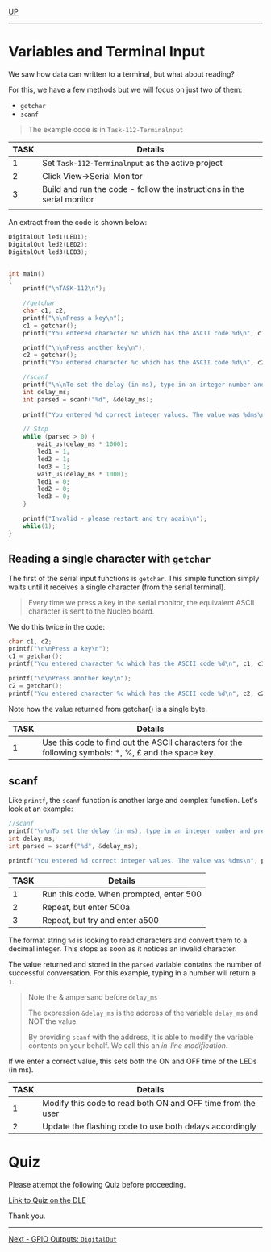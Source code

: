 [UP](Digital_Outputs_2.md)

---

# Variables and Terminal Input
We saw how data can written to a terminal, but what about reading?

For this, we have a few methods but we will focus on just two of them:

* `getchar`
* `scanf`

> The example code is in `Task-112-Terminalnput`

| TASK | Details |
| --- | --- |
| 1 | Set `Task-112-Terminalnput` as the active project |
| 2 | Click View->Serial Monitor |
| 3 | Build and run the code - follow the instructions in the serial monitor |
| |

An extract from the code is shown below:

```C++
DigitalOut led1(LED1);
DigitalOut led2(LED2);
DigitalOut led3(LED3);


int main()
{
    printf("\nTASK-112\n");

    //getchar
    char c1, c2;
    printf("\n\nPress a key\n");
    c1 = getchar();
    printf("You entered character %c which has the ASCII code %d\n", c1, c1);

    printf("\n\nPress another key\n");
    c2 = getchar();
    printf("You entered character %c which has the ASCII code %d\n", c2, c2);

    //scanf
    printf("\n\nTo set the delay (in ms), type in an integer number and press return\n");
    int delay_ms;
    int parsed = scanf("%d", &delay_ms);
    
    printf("You entered %d correct integer values. The value was %dms\n", parsed, delay_ms);

    // Stop
    while (parsed > 0) {
        wait_us(delay_ms * 1000);
        led1 = 1;
        led2 = 1;
        led3 = 1;
        wait_us(delay_ms * 1000);
        led1 = 0;
        led2 = 0;
        led3 = 0;        
    } 

    printf("Invalid - please restart and try again\n");
    while(1);    
}
```

## Reading a single character with `getchar`
The first of the serial input functions is `getchar`. This simple function simply waits until it receives a single character (from the serial terminal).

> Every time we press a key in the serial monitor, the equivalent ASCII character is sent to the Nucleo board.

We do this twice in the code:

```C++
char c1, c2;
printf("\n\nPress a key\n");
c1 = getchar();
printf("You entered character %c which has the ASCII code %d\n", c1, c1);

printf("\n\nPress another key\n");
c2 = getchar();
printf("You entered character %c which has the ASCII code %d\n", c2, c2);
```

Note how the value returned from getchar() is a single byte.


| TASK | Details |
| --- | --- |
| 1 | Use this code to find out the ASCII characters for the following symbols: *, %, £ and the space key. |

## scanf
Like `printf`, the `scanf` function is another large and complex function. Let's look at an example:

```C++
//scanf
printf("\n\nTo set the delay (in ms), type in an integer number and press return\n");
int delay_ms;
int parsed = scanf("%d", &delay_ms);

printf("You entered %d correct integer values. The value was %dms\n", parsed, delay_ms);
```

| TASK | Details |
| --- | --- |
| 1 | Run this code. When prompted, enter 500 |
| 2 | Repeat, but enter 500a |
| 3 | Repeat, but try and enter a500 |

The format string `%d` is looking to read characters and convert them to a decimal integer. This stops as soon as it notices an invalid character.

The value returned and stored in the `parsed` variable contains the number of successful conversation. For this example, typing in a number will return a `1`.

> Note the & ampersand before `delay_ms`
>
> The expression `&delay_ms` is the address of the variable `delay_ms` and NOT the value.
>
> By providing `scanf` with the address, it is able to modify the variable contents on your behalf. We call this an _in-line modification_.

If we enter a correct value, this sets both the ON and OFF time of the LEDs (in ms). 

| TASK | Details |
| --- | --- |
| 1 | Modify this code to read both ON and OFF time from the user |
| 2 | Update the flashing code to use both delays accordingly |


# Quiz
Please attempt the following Quiz before proceeding.

[Link to Quiz on the DLE](https://dle.plymouth.ac.uk/mod/quiz/view.php?id=977697)

Thank you.

---

[Next - GPIO Outputs: `DigitalOut`](TASK114.md)



# 